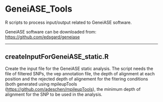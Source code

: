 # GeneiASE_Tools
R scripts to process input/output related to GeneiASE software.

GeneiASE software can be downloaded from: https://github.com/edsgard/geneiase

---

## createInputForGeneiASE_static.R

Create the input file for the GeneiASE static analysis. The script needs the file of filtered SNPs, the vep annotation file, the depth of alignment at each position and the rejected depth of alignement for the fitering conditions (both generated using mpileupTools (https://github.com/adeschen/mpileupTools), the minimum depth of alignment for the SNP to be used in the analysis.

